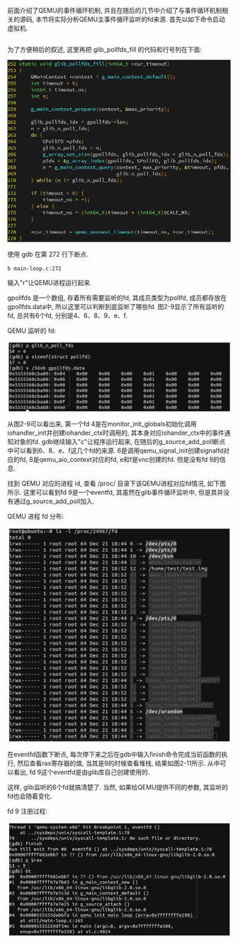 
前面介绍了QEMU的事件循环机制, 并且在随后的几节中介绍了与事件循环机制相关的源码, 本节将实际分析QEMU主事件循环监听的fd来源. 首先以如下命令启动虚拟机. 

```cpp

```

为了方便稍后的叙述, 这里再把 glib_pollfds_fill 的代码和行号列在下面: 

![2024-06-22-23-19-33.png](./images/2024-06-22-23-19-33.png)

使用 gdb 在第 272 行下断点. 

```
b main-loop.c:272
```

输入"r"让QEMU进程运行起来. 

gpollfds 是一个数组, 存着所有需要监听的fd, 其成员类型为pollfd, 成员都存放在gpollfds.data中, 所以这里可以判断到底监听了哪些fd. 图2-9显示了所有监听的fd, 总共有6个fd, 分别是4、6、8、9、e、f. 

QEMU 监听的 fd:

![2024-06-22-23-21-07.png](./images/2024-06-22-23-21-07.png)

从图2-9可以看出来, 第一个fd 4是在monitor_init_globals初始化调用iohandler_init并创建iohander_ctx时调用的, 其本身对应iohander_ctx中的事件通知对象的fd. gdb继续输入"c"让程序运行起来, 在随后的g_source_add_poll断点中可以看到6、8、e、f这几个fd的来源. 6是调用qemu_signal_init创建signalfd对应的fd, 8是qemu_aio_context对应的fd, e和f是vnc创建的fd. 但是没有fd 9的信息. 

找到 QEMU 对应的进程 id, 查看 /proc/ 目录下该QEMU进程对应fd情况, 如下图所示. 这里可以看到fd 9是一个eventfd, 其虽然在glib事件循环监听中, 但是其并没有通过g_source_add_poll加入. 

QEMU 进程 fd 分布:

![2024-06-22-23-22-22.png](./images/2024-06-22-23-22-22.png)

在eventfd函数下断点, 每次停下来之后在gdb中输入finish命令完成当前函数的执行, 然后查看rax寄存器的值, 当其是9的时候查看堆栈, 结果如图2-11所示. 从中可以看出, fd 9这个eventfd是由glib库自己创建使用的. 

这样, glib监听的6个fd就搞清楚了. 当然, 如果给QEMU提供不同的参数, 其监听的fd也会随着变化. 

fd 9 注册过程:

![2024-06-22-23-23-49.png](./images/2024-06-22-23-23-49.png)